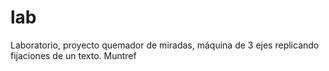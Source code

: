 # lab
Laboratorio, proyecto quemador de miradas, máquina de 3 ejes replicando fijaciones de un texto. Muntref
